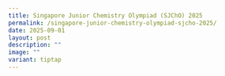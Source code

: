 ```yaml
---
title: Singapore Junior Chemistry Olympiad (SJChO) 2025
permalink: /singapore-junior-chemistry-olympiad-sjcho-2025/
date: 2025-09-01
layout: post
description: ""
image: ""
variant: tiptap
---
```

